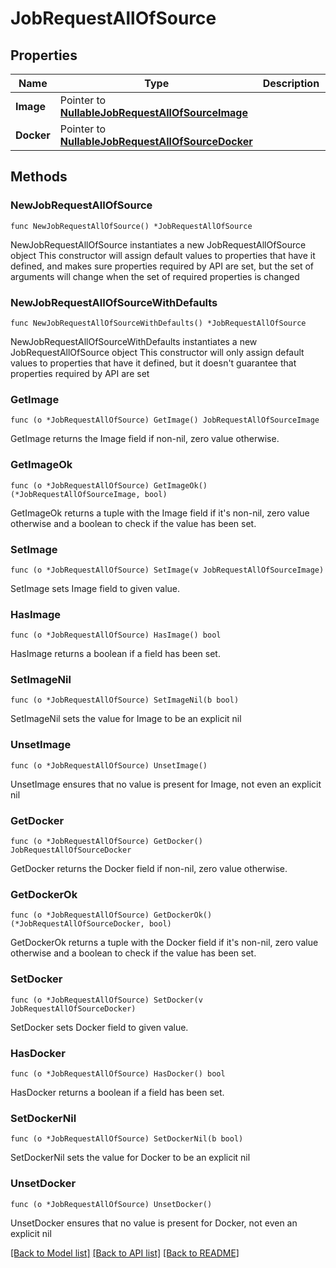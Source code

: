 # JobRequestAllOfSource

## Properties

Name | Type | Description | Notes
------------ | ------------- | ------------- | -------------
**Image** | Pointer to [**NullableJobRequestAllOfSourceImage**](JobRequestAllOfSourceImage.md) |  | [optional] 
**Docker** | Pointer to [**NullableJobRequestAllOfSourceDocker**](JobRequestAllOfSourceDocker.md) |  | [optional] 

## Methods

### NewJobRequestAllOfSource

`func NewJobRequestAllOfSource() *JobRequestAllOfSource`

NewJobRequestAllOfSource instantiates a new JobRequestAllOfSource object
This constructor will assign default values to properties that have it defined,
and makes sure properties required by API are set, but the set of arguments
will change when the set of required properties is changed

### NewJobRequestAllOfSourceWithDefaults

`func NewJobRequestAllOfSourceWithDefaults() *JobRequestAllOfSource`

NewJobRequestAllOfSourceWithDefaults instantiates a new JobRequestAllOfSource object
This constructor will only assign default values to properties that have it defined,
but it doesn't guarantee that properties required by API are set

### GetImage

`func (o *JobRequestAllOfSource) GetImage() JobRequestAllOfSourceImage`

GetImage returns the Image field if non-nil, zero value otherwise.

### GetImageOk

`func (o *JobRequestAllOfSource) GetImageOk() (*JobRequestAllOfSourceImage, bool)`

GetImageOk returns a tuple with the Image field if it's non-nil, zero value otherwise
and a boolean to check if the value has been set.

### SetImage

`func (o *JobRequestAllOfSource) SetImage(v JobRequestAllOfSourceImage)`

SetImage sets Image field to given value.

### HasImage

`func (o *JobRequestAllOfSource) HasImage() bool`

HasImage returns a boolean if a field has been set.

### SetImageNil

`func (o *JobRequestAllOfSource) SetImageNil(b bool)`

 SetImageNil sets the value for Image to be an explicit nil

### UnsetImage
`func (o *JobRequestAllOfSource) UnsetImage()`

UnsetImage ensures that no value is present for Image, not even an explicit nil
### GetDocker

`func (o *JobRequestAllOfSource) GetDocker() JobRequestAllOfSourceDocker`

GetDocker returns the Docker field if non-nil, zero value otherwise.

### GetDockerOk

`func (o *JobRequestAllOfSource) GetDockerOk() (*JobRequestAllOfSourceDocker, bool)`

GetDockerOk returns a tuple with the Docker field if it's non-nil, zero value otherwise
and a boolean to check if the value has been set.

### SetDocker

`func (o *JobRequestAllOfSource) SetDocker(v JobRequestAllOfSourceDocker)`

SetDocker sets Docker field to given value.

### HasDocker

`func (o *JobRequestAllOfSource) HasDocker() bool`

HasDocker returns a boolean if a field has been set.

### SetDockerNil

`func (o *JobRequestAllOfSource) SetDockerNil(b bool)`

 SetDockerNil sets the value for Docker to be an explicit nil

### UnsetDocker
`func (o *JobRequestAllOfSource) UnsetDocker()`

UnsetDocker ensures that no value is present for Docker, not even an explicit nil

[[Back to Model list]](../README.md#documentation-for-models) [[Back to API list]](../README.md#documentation-for-api-endpoints) [[Back to README]](../README.md)


